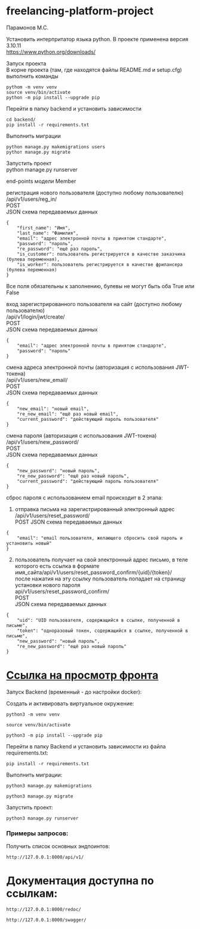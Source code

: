 # freelancing-platform-project
Парамонов М.С.

Установить интерпритатор языка python. В проекте применена версия 3.10.11  
https://www.python.org/downloads/


Запуск проекта  
В корне проекта (там, где находятся файлы README.md и setup.cfg) выполнить команды
~~~
pythom -m venv venv
source venv/bin/activate
python -m pip install --upgrade pip
~~~

Перейти в папку backend и установить зависимости
~~~
cd backend/
pip install -r requirements.txt
~~~
Выполнить миграции
~~~
python manage.py makemigrations users
pythoт manage.py migrate
~~~
Запустить проект  
python manage.py runserver

end-points модели Member

регистрация нового пользователя (доступно любому пользователю)  
/api/v1/users/reg_in/  
POST  
JSON схема передаваемых данных
~~~
{
    "first_name": "Имя",
    "last_name": "Фамилия",
    "email": "адрес электронной почты в принятом стандарте",
    "password": "пароль",
    "re_password": "ещё раз пароль",
    "is_customer": пользователь регистрируется в качестве заказчика (булева переменная),
    "is_worker": пользователь регистрируется в качестве фрилансера (булева переменная)
}
~~~
Все поля обязательны к заполнению, булевы не могут быть оба True или False

вход зарегистрированного пользователя на сайт (доступно любому пользователю)  
/api/v1/login/jwt/create/  
POST  
JSON схема передаваемых данных
~~~
{
    "email": "адрес электронной почты в принятом стандарте",
    "password": "пароль"
}
~~~

смена адреса электронной почты (авторизация с использования JWT-токена)  
/api/v1/users/new_email/  
POST  
JSON схема передаваемых данных
~~~
{
    "new_email": "новый email",
    "re_new_email": "ещё раз новый email",
    "current_password": "действующий пароль пользователя"
}
~~~

смена пароля (авторизация с использования JWT-токена)  
/api/v1/users/new_password/  
POST  
JSON схема передаваемых данных
~~~
{
    "new_password": "новый пароль",
    "re_new_password": "ещё раз новый пароль",
    "current_password": "действующий пароль пользователя"
}
~~~

сброс пароля с использованием email происходит в 2 этапа:  
1) отправка письма на зарегистрированный электронный адрес  
/api/v1/users/reset_password/  
POST
JSON схема передаваемых данных
~~~
{
    "email": "email пользователя, желающего сбросить свой пароль и установить новый"
}
~~~
2) пользователь получает на свой электронный адрес письмо, в теле которого есть ссылка в формате  
имя_сайта/api/v1/users/reset_password_confirm/{uid}/{token}/  
после нажатия на эту ссылку пользователь попадает на страницу установки нового пароля  
api/v1/users/reset_password_confirm/  
POST  
JSON схема передаваемых данных
~~~
{
    "uid": "UID пользователя, содержащийся в ссылке, полученной в письме",
    "token": "одноразовый токен, содержащийся в ссылке, полученной в письме",
    "new_password": "новый пароль",
    "re_new_password": "ещё раз новый пароль"
}
~~~
# [Ссылка на просмотр фронта](https://freelancing-platform-practicum.github.io/freelancing-platform-project/)


Запуск Backend (временный - до настройки docker):


Cоздать и активировать виртуальное окружение:

```
python3 -m venv venv
```

```
source venv/bin/activate
```

```
python3 -m pip install --upgrade pip
```
Перейти в папку Backend и 
установить зависимости из файла requirements.txt:

```
pip install -r requirements.txt
```

Выполнить миграции:

```
python3 manage.py makemigrations
```

```
python3 manage.py migrate
```

Запустить проект:

```
python3 manage.py runserver
```

### Примеры запросов:

Получить список основных эндпоинтов:

```
http://127.0.0.1:8000/api/v1/
```

# Документация доступна по ссылкам:

```
http://127.0.0.1:8000/redoc/
```

```
http://127.0.0.1:8000/swagger/
```
